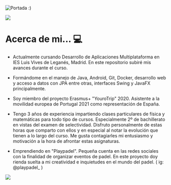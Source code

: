 
![Portada :)](https://user-images.githubusercontent.com/91011630/152158739-cd3504c9-00f1-4244-b528-bde4641b08a1.png)


![](https://komarev.com/ghpvc/?username=javiergmun&color=orange&style=for-the-badge)

# Acerca de mi... 💻
- Actualmente cursando Desarrollo de Aplicaciones Multiplataforma en IES Luis Vives de Leganés, Madrid.
En este repositorio subiré mis avances durante el curso.

- Formándome en el manejo de Java, Android, Git, Docker, desarrollo web y acceso a datos con JPA entre otras, interfaces Swing y JavaFX principalmente.

- Soy miembro del proyecto Erasmus+ "YouroTrip" 2020. Asistente a la movilidad europea de Portugal 2021 como representación de España.

- Tengo 3 años de experiencia impartiendo clases particulares de física y matemáticas para todo tipo de cursos. Especialmente 2º de bachillerato en vistas del examen de selectividad. Disfruto personalmente de estas horas que comparto con ellos y en especial al notar la evolución que tienen a lo largo del curso. Me gusta contagiarles mi entusiasmo y motivación a la hora de afrontar estas asignaturas.

- Emprendiendo en "Playpadel". Pequeña cuenta en las redes sociales con la finalidad de organizar eventos de padel. En este proyecto doy rienda suelta a mi creatividad e inquietudes en el mundo del padel. ( ig: @playpadel_ )



<img src="https://user-images.githubusercontent.com/91011630/141120802-49d56c8c-2e50-4614-af81-4bc6b6c0f34d.png"/>

###

